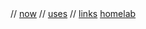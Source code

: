 <nav> //
<a href="/now">now</a> //
<a href="/uses">uses</a> //
<a href="/link">links</a> 
<a href="https://home.nihars.com">homelab</a> 
</nav>
